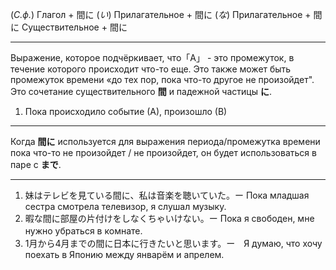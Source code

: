 (*С.ф.*) Глагол + 間に
(*い*) Прилагательное + 間に
(*な*) Прилагательное + 間に
Существительное + 間に

---
Выражение, которое подчёркивает, что「А」 - это промежуток, в течение которого происходит что-то еще. Это также может быть промежуток времени «до тех пор, пока что-то другое не произойдет".
Это сочетание существительного **間** и падежной частицы **に**.
1. Пока происходило событие (А), произошло (В)

---
Когда **間に** используется для выражения периода/промежутка времени пока что-то не произойдет / не произойдет, он будет использоваться в паре с **まで**.

---
1. 妹はテレビを見ている間に、私は音楽を聴いていた。ー Пока младшая сестра смотрела телевизор, я слушал музыку.
2. 暇な間に部屋の片付けをしなくちゃいけない。ー Пока я свободен, мне нужно убраться в комнате.　
3. 1月から4月までの間に日本に行きたいと思います。ー　Я думаю, что хочу поехать в Японию между январём и апрелем.
